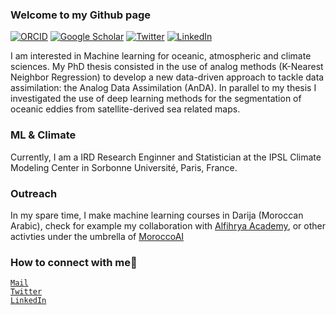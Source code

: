 ### Welcome to my Github page

[![ORCID](https://img.shields.io/static/v1?label=ORCID&message=0000-0003-0226-9057&color=green&style=flat-square&logo=orcid)](https://orcid.org/0000-0003-0226-9057)
[![Google Scholar](https://img.shields.io/static/v1?label=&message=Google%20Scholar&color=gray&style=flat-square&logo=google-scholar)](https://scholar.google.com/citations?user=DuiyaQoAAAAJ&hl=fr)
[![Twitter](https://img.shields.io/twitter/follow/redouanelg?logo=twitter&style=flat-square)](https://twitter.com/redouanelg)
[![LinkedIn](https://img.shields.io/static/v1?label=&message=LinkedIn&color=0077B5&style=flat-square&logo=linkedin)](https://www.linkedin.com/in/redouanelguensat)

I am interested in Machine learning for oceanic, atmospheric and climate sciences. My PhD thesis consisted in the use of analog methods (K-Nearest Neighbor Regression) to develop a new data-driven approach to tackle data assimilation: the Analog Data Assimilation (AnDA). In parallel to my thesis I investigated the use of deep learning methods for the segmentation of oceanic eddies from satellite-derived sea related maps.

### ML & Climate

Currently, I am a IRD Research Enginner and Statistician at the IPSL Climate Modeling Center in Sorbonne Université, Paris, France. 

### Outreach

In my spare time, I make machine learning courses in Darija (Moroccan Arabic), check for example my collaboration with [Alfihrya Academy](https://github.com/Al-Fihriya-Academy/Machine-Learning), or other activties under the umbrella of [MoroccoAI](https://morocco.ai)

### How to connect with me:email:
 <code>[Mail](mailto:redouane.lguensat@ipsl.fr)</code>    
 <code>[Twitter](https://twitter.com/redouanelg)</code>  
 <code>[LinkedIn](https://www.linkedin.com/in/redouanelguensat/)</code>  
 
